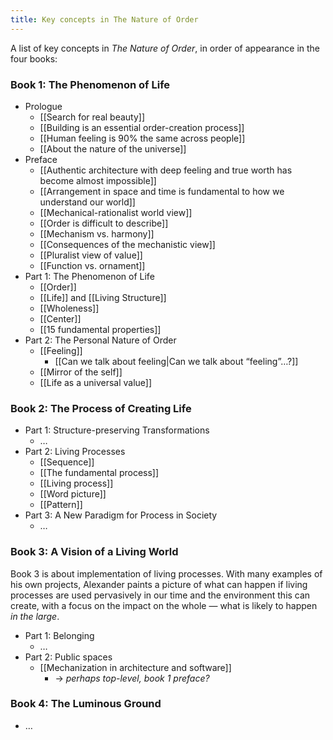 ```yaml
---
title: Key concepts in The Nature of Order
---
```


A list of key concepts in _The Nature of Order_, in order of appearance in the four books:

### Book 1: The Phenomenon of Life

* Prologue
	* [[Search for real beauty]]
	* [[Building is an essential order-creation process]]
	* [[Human feeling is 90% the same across people]]
	* [[About the nature of the universe]]
* Preface
	* [[Authentic architecture with deep feeling and true worth has become almost impossible]]
	* [[Arrangement in space and time is fundamental to how we understand our world]]
	* [[Mechanical-rationalist world view]]
	* [[Order is difficult to describe]]
	* [[Mechanism vs. harmony]]
	* [[Consequences of the mechanistic view]]
	* [[Pluralist view of value]]
	* [[Function vs. ornament]]
* Part 1: The Phenomenon of Life
	* [[Order]]
	* [[Life]] and [[Living Structure]]
	* [[Wholeness]]
	* [[Center]]
	* [[15 fundamental properties]]
* Part 2: The Personal Nature of Order
	* [[Feeling]]
		* [[Can we talk about feeling|Can we talk about “feeling”…?]]
	* [[Mirror of the self]]
	* [[Life as a universal value]]

### Book 2: The Process of Creating Life

* Part 1: Structure-preserving Transformations
	* …
* Part 2: Living Processes
	* [[Sequence]]
	* [[The fundamental process]]
	* [[Living process]]
	* [[Word picture]]
	* [[Pattern]]
* Part 3: A New Paradigm for Process in Society
	* …

### Book 3: A Vision of a Living World
Book 3 is about implementation of living processes. With many examples of his own projects, Alexander paints a picture of what can happen if living processes are used pervasively in our time and the environment this can create, with a focus on the impact on the whole — what is likely to happen *in the large*.

* Part 1: Belonging
	* …
* Part 2: Public spaces
	* [[Mechanization in architecture and software]]
		* -> *perhaps top-level, book 1 preface?*

### Book 4: The Luminous Ground

* …